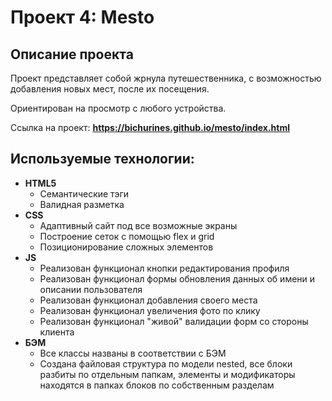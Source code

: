 # Проект 4: Mesto

## Описание проекта
Проект представляет собой жрнула путешественника, с возможностью добавления новых мест, после их посещения.

Ориентирован на просмотр с любого устройства.

Ссылка на проект: **https://bichurines.github.io/mesto/index.html**

## Используемые технологии:
* __HTML5__
  * Семантические тэги
  * Валидная разметка
* __CSS__
  * Адаптивный сайт под все возможные экраны
  * Построение сеток с помощью flex и grid
  * Позиционирование сложных элементов
* __JS__
  * Реализован функционал кнопки редактирования профиля
  * Реализован функционал формы обновления данных об имени и описании пользователя
  * Реализован функционал добавления своего места
  * Реализован функционал увеличения фото по клику
  * Реализован функционал "живой" валидации форм со стороны клиента
* __БЭМ__
  * Все классы названы в соответствии с БЭМ
  * Создана файловая структура по модели nested, все блоки разбиты по отдельным папкам, элементы и модификаторы находятся в папках блоков по собственным разделам
